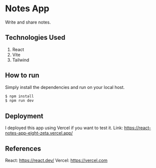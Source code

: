 # Notes App

Write and share notes.


## Technologies Used

1. React
2. Vite
3. Tailwind

## How to run

Simply install the dependencies and run on your local host.
```bash
$ npm install
$ npm run dev
```

## Deployment

I deployed this app using Vercel if you want to test it.
Link: https://react-notes-app-eight-zeta.vercel.app/

## References

React: https://react.dev/
Vercel: https://vercel.com